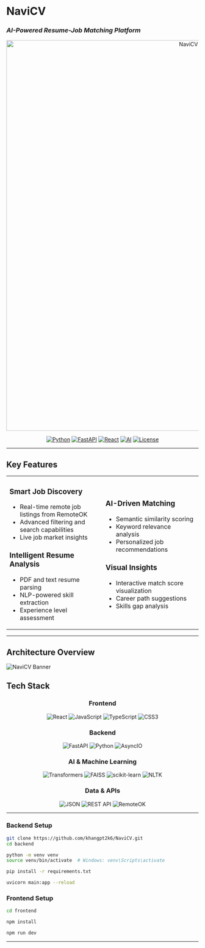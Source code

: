 # NaviCV
### *AI-Powered Resume-Job Matching Platform*
<div align="center">
<img src="https://github.com/user-attachments/assets/a1a769db-e4ba-4336-aec0-442fe50013c5" width="1024" height="1024" alt="NaviCV Architecture" />
</div>
<div align="center">


[![Python](https://img.shields.io/badge/Python-3.8+-blue.svg)](https://python.org)
[![FastAPI](https://img.shields.io/badge/FastAPI-Latest-green.svg)](https://fastapi.tiangolo.com)
[![React](https://img.shields.io/badge/React-18+-61DAFB.svg)](https://reactjs.org)
[![AI](https://img.shields.io/badge/AI-Powered-purple.svg)](https://github.com/yourusername/navicv)
[![License](https://img.shields.io/badge/License-MIT-yellow.svg)](LICENSE)


</div>

---

## **Key Features**

<table>
<tr>
<td width="50%">

### **Smart Job Discovery**
- Real-time remote job listings from RemoteOK
- Advanced filtering and search capabilities
- Live job market insights

### **Intelligent Resume Analysis**
- PDF and text resume parsing
- NLP-powered skill extraction
- Experience level assessment

</td>
<td width="50%">

### **AI-Driven Matching**
- Semantic similarity scoring
- Keyword relevance analysis
- Personalized job recommendations

### **Visual Insights**
- Interactive match score visualization
- Career path suggestions
- Skills gap analysis

</td>
</tr>
</table>

---

## **Architecture Overview**
![NaviCV Banner](https://github.com/user-attachments/assets/a1a769db-e4ba-4336-aec0-442fe50013c5)

## **Tech Stack**

<div align="center">

### **Frontend**
![React](https://img.shields.io/badge/-React-61DAFB?style=for-the-badge&logo=react&logoColor=white)
![JavaScript](https://img.shields.io/badge/-JavaScript-F7DF1E?style=for-the-badge&logo=javascript&logoColor=black)
![TypeScript](https://img.shields.io/badge/-TypeScript-3178C6?style=for-the-badge&logo=typescript&logoColor=white)
![CSS3](https://img.shields.io/badge/-CSS3-1572B6?style=for-the-badge&logo=css3&logoColor=white)

### **Backend**
![FastAPI](https://img.shields.io/badge/-FastAPI-009688?style=for-the-badge&logo=fastapi&logoColor=white)
![Python](https://img.shields.io/badge/-Python-3776AB?style=for-the-badge&logo=python&logoColor=white)
![AsyncIO](https://img.shields.io/badge/-AsyncIO-FF6B6B?style=for-the-badge&logo=python&logoColor=white)

### **AI & Machine Learning**
![Transformers](https://img.shields.io/badge/-Transformers-FFD43B?style=for-the-badge&logo=huggingface&logoColor=black)
![FAISS](https://img.shields.io/badge/-FAISS-4285F4?style=for-the-badge&logo=meta&logoColor=white)
![scikit-learn](https://img.shields.io/badge/-Scikit--Learn-F7931E?style=for-the-badge&logo=scikit-learn&logoColor=white)
![NLTK](https://img.shields.io/badge/-NLTK-2E8B57?style=for-the-badge&logo=python&logoColor=white)

### **Data & APIs**
![JSON](https://img.shields.io/badge/-JSON-000000?style=for-the-badge&logo=json&logoColor=white)
![REST API](https://img.shields.io/badge/-REST%20API-FF6B35?style=for-the-badge&logo=api&logoColor=white)
![RemoteOK](https://img.shields.io/badge/-RemoteOK-00D4AA?style=for-the-badge&logo=remote&logoColor=white)

</div>

---

### **Backend Setup**
```bash
git clone https://github.com/khangpt2k6/NaviCV.git
cd backend

python -m venv venv
source venv/bin/activate  # Windows: venv\Scripts\activate

pip install -r requirements.txt

uvicorn main:app --reload
```

### **Frontend Setup**
```bash
cd frontend

npm install

npm run dev
```

---

</div>
